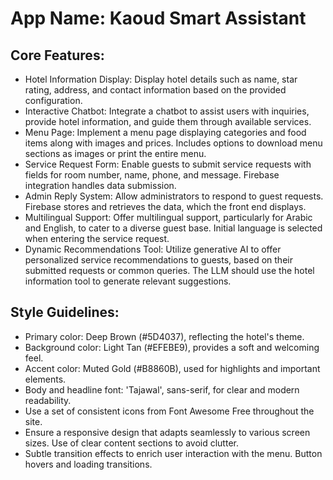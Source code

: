 # **App Name**: Kaoud Smart Assistant

## Core Features:

- Hotel Information Display: Display hotel details such as name, star rating, address, and contact information based on the provided configuration.
- Interactive Chatbot: Integrate a chatbot to assist users with inquiries, provide hotel information, and guide them through available services.
- Menu Page: Implement a menu page displaying categories and food items along with images and prices. Includes options to download menu sections as images or print the entire menu.
- Service Request Form: Enable guests to submit service requests with fields for room number, name, phone, and message. Firebase integration handles data submission.
- Admin Reply System: Allow administrators to respond to guest requests. Firebase stores and retrieves the data, which the front end displays.
- Multilingual Support: Offer multilingual support, particularly for Arabic and English, to cater to a diverse guest base. Initial language is selected when entering the service request.
- Dynamic Recommendations Tool: Utilize generative AI to offer personalized service recommendations to guests, based on their submitted requests or common queries. The LLM should use the hotel information tool to generate relevant suggestions.

## Style Guidelines:

- Primary color: Deep Brown (#5D4037), reflecting the hotel's theme.
- Background color: Light Tan (#EFEBE9), provides a soft and welcoming feel.
- Accent color: Muted Gold (#B8860B), used for highlights and important elements.
- Body and headline font: 'Tajawal', sans-serif, for clear and modern readability.
- Use a set of consistent icons from Font Awesome Free throughout the site.
- Ensure a responsive design that adapts seamlessly to various screen sizes. Use of clear content sections to avoid clutter.
- Subtle transition effects to enrich user interaction with the menu. Button hovers and loading transitions.